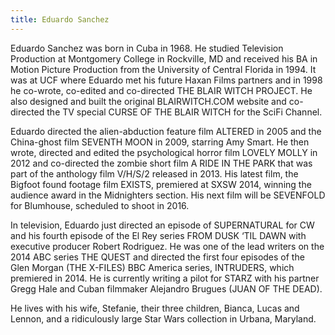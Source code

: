 ```yaml
---
title: Eduardo Sanchez
---
```

Eduardo Sanchez was born in Cuba in 1968.  He studied Television Production at Montgomery College in Rockville, MD and received his BA in Motion Picture Production from the University of Central Florida in 1994. 
It was at UCF where Eduardo met his future Haxan Films partners and in 1998 he co-wrote, co-edited and co-directed THE BLAIR WITCH PROJECT.  He also designed and built the original BLAIRWITCH.COM website and co-directed the TV special CURSE OF THE BLAIR WITCH for the SciFi Channel.  

Eduardo directed the alien-abduction feature film ALTERED in 2005 and the China-ghost film SEVENTH MOON in 2009, starring Amy Smart.  He then wrote, directed and edited the psychological horror film LOVELY MOLLY in 2012 and co-directed the zombie short film A RIDE IN THE PARK that was part of the anthology film V/H/S/2 released in 2013.  His latest film, the Bigfoot found footage film EXISTS, premiered at SXSW 2014, winning the audience award in the Midnighters section. His next film will be SEVENFOLD for Blumhouse, scheduled to shoot in 2016.

In television, Eduardo just directed an episode of SUPERNATURAL for CW and his fourth episode of the El Rey series FROM DUSK ‘TIL DAWN with executive producer Robert Rodriguez. He was one of the lead writers on the 2014 ABC series THE QUEST and directed the first four episodes of the Glen Morgan (THE X-FILES) BBC America series, INTRUDERS, which premiered in 2014. He is currently writing a pilot for STARZ with his partner Gregg Hale and Cuban filmmaker Alejandro Brugues (JUAN OF THE DEAD). 

He lives with his wife, Stefanie, their three children, Bianca, Lucas and Lennon, and a ridiculously large Star Wars collection in Urbana, Maryland.